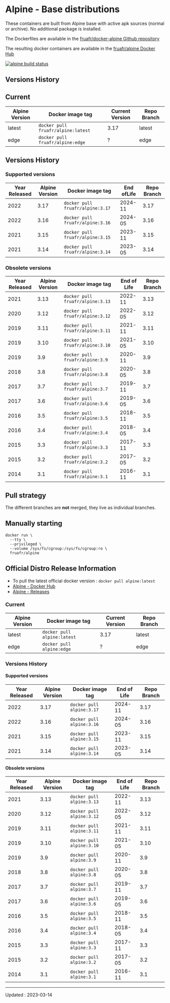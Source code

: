 # Alpine - Base distributions

These containers are built from Alpine base with active apk sources (normal or archive). No additional package is installed.

The Dockerfiles are available in the [fruafr/docker-alpine Github repository](https://github.com/fruafr/docker-alpine)

The resulting docker containers are available in the [fruafr/alpine Docker Hub](https://hub.docker.com/repository/docker/fruafr/alpine)

[![alpine build status](https://img.shields.io/docker/cloud/build/fruafr/alpine.svg)](https://hub.docker.com/repository/docker/fruafr/alpine)

## Versions History 

## Current

|Alpine Version      |Docker image tag                         |Current Version |Repo Branch   |
|--------------------|-----------------------------------------|----------------|--------------|
|latest              |`docker pull fruafr/alpine:latest`       |3.17            |latest        |
|edge                |`docker pull fruafr/alpine:edge`         |?               |edge          |

## Versions History

### Supported versions

|Year Released |Alpine Version | Docker image tag                    |End ofLife    |Repo Branch    |
|--------------|---------------|-------------------------------------|----------|---------------|
|2022          |3.17           |`docker pull fruafr/alpine:3.17`     |2024-11   |3.17           |
|2022          |3.16           |`docker pull fruafr/alpine:3.16`     |2024-05   |3.16           |
|2021          |3.15           |`docker pull fruafr/alpine:3.15`     |2023-11   |3.15           |
|2021          |3.14           |`docker pull fruafr/alpine:3.14`     |2023-05   |3.14           |

### Obsolete versions 

|Year Released |Alpine Version | Docker image tag                    |End of Life |Repo Branch    |
|--------------|---------------|-------------------------------------|------------|---------------|
|2021          |3.13           |`docker pull fruafr/alpine:3.13`     |2022-11     |3.13           |
|2020          |3.12           |`docker pull fruafr/alpine:3.12`     |2022-05     |3.12           |
|2019          |3.11           |`docker pull fruafr/alpine:3.11`     |2021-11     |3.11           |
|2019          |3.10           |`docker pull fruafr/alpine:3.10`     |2021-05     |3.10           |
|2019          |3.9            |`docker pull fruafr/alpine:3.9`      |2020-11     |3.9            |
|2018          |3.8            |`docker pull fruafr/alpine:3.8`      |2020-05     |3.8            |
|2017          |3.7            |`docker pull fruafr/alpine:3.7`      |2019-11     |3.7            |
|2017          |3.6            |`docker pull fruafr/alpine:3.6`      |2019-05     |3.6            |
|2016          |3.5            |`docker pull fruafr/alpine:3.5`      |2018-11     |3.5            |
|2016          |3.4            |`docker pull fruafr/alpine:3.4`      |2018-05     |3.4            |
|2015          |3.3            |`docker pull fruafr/alpine:3.3`      |2017-11     |3.3            |
|2015          |3.2            |`docker pull fruafr/alpine:3.2`      |2017-05     |3.2            |
|2014          |3.1            |`docker pull fruafr/alpine:3.1`      |2016-11     |3.1            |

## Pull strategy

The different branches are **not** merged, they live as individual branches.

## Manually starting

```
docker run \
  --tty \
  --privileged \
  --volume /sys/fs/cgroup:/sys/fs/cgroup:ro \
  fruafr/alpine
```

## Official Distro Release Information
- To pull the latest official docker version : `docker pull alpine:latest`
- [Alpine - Docker Hub](https://hub.docker.com/_/alpine)
- [Alpine - Releases](https://www.alpinelinux.org/releases/)

### Current

|Alpine Version      |Docker image tag                  |Current Version |Repo Branch   |
|--------------------|----------------------------------|----------------|--------------|
|latest              |`docker pull alpine:latest`       |3.17            |latest        |
|edge                |`docker pull alpine:edge`         |?               |edge          |

### Versions History

#### Supported versions

|Year Released |Alpine Version | Docker image tag             |End of Life      |Repo Branch    |
|--------------|---------------|------------------------------|----------|---------------|
|2022          |3.17           |`docker pull alpine:3.17`     |2024-11   |3.17           |
|2022          |3.16           |`docker pull alpine:3.16`     |2024-05   |3.16           |
|2021          |3.15           |`docker pull alpine:3.15`     |2023-11   |3.15           |
|2021          |3.14           |`docker pull alpine:3.14`     |2023-05   |3.14           |

#### Obsolete versions 

|Year Released |Alpine Version | Docker image tag             |End of Life |Repo Branch    |
|--------------|---------------|------------------------------|------------|---------------|
|2021          |3.13           |`docker pull alpine:3.13`     |2022-11     |3.13           |
|2020          |3.12           |`docker pull alpine:3.12`     |2022-05     |3.12           |
|2019          |3.11           |`docker pull alpine:3.11`     |2021-11     |3.11           |
|2019          |3.10           |`docker pull alpine:3.10`     |2021-05     |3.10           |
|2019          |3.9            |`docker pull alpine:3.9`      |2020-11     |3.9            |
|2018          |3.8            |`docker pull alpine:3.8`      |2020-05     |3.8            |
|2017          |3.7            |`docker pull alpine:3.7`      |2019-11     |3.7            |
|2017          |3.6            |`docker pull alpine:3.6`      |2019-05     |3.6            |
|2016          |3.5            |`docker pull alpine:3.5`      |2018-11     |3.5            |
|2016          |3.4            |`docker pull alpine:3.4`      |2018-05     |3.4            |
|2015          |3.3            |`docker pull alpine:3.3`      |2017-11     |3.3            |
|2015          |3.2            |`docker pull alpine:3.2`      |2017-05     |3.2            |
|2014          |3.1            |`docker pull alpine:3.1`      |2016-11     |3.1            |

----
Updated : 2023-03-14

